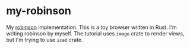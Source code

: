 # my-robinson

My [robinson](https://github.com/mbrubeck/robinson) implementation. This is a toy browser written in Rust. I'm writing robinson by myself. The tutorial uses `image` crate to render views, but I'm trying to use `iced` crate.
